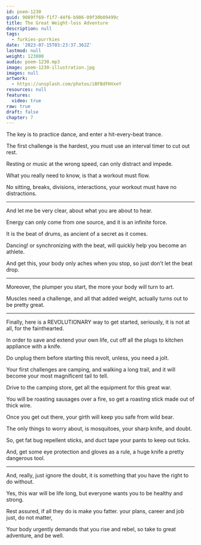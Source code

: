 ```yaml
---
id: poem-1230
guid: 9089ff69-f1f7-44f6-b986-09f30b09499c
title: The Great Weight-loss Adventure
description: null
tags:
  - furkies-purrkies
date: '2023-07-15T03:23:37.362Z'
lastmod: null
weight: 123000
audio: poem-1230.mp3
image: poem-1230-illustration.jpg
images: null
artwork:
  - https://unsplash.com/photos/iBFBdFHVxeY
resources: null
features:
  video: true
raw: true
draft: false
chapter: 7
---
```


The key is to practice dance,
and enter a hit-every-beat trance.

The first challenge is the hardest,
you must use an interval timer to cut out rest.

Resting or music at the wrong speed,
can only distract and impede.

What you really need to know,
is that a workout must flow.

No sitting, breaks, divisions, interactions,
your workout must have no distractions.

---

And let me be very clear,
about what you are about to hear.

Energy can only come from one source,
and it is an infinite force.

It is the beat of drums,
as ancient of a secret as it comes.

Dancing! or synchronizing with the beat,
will quickly help you become an athlete.

And get this, your body only aches when you stop,
so just don’t let the beat drop.

---

Moreover, the plumper you start,
the more your body will turn to art.

Muscles need a challenge, and all that added weight,
actually turns out to be pretty great.

---

Finally, here is a REVOLUTIONARY way to get started,
seriously, it is not at all, for the fainthearted.

In order to save and extend your own life,
cut off all the plugs to kitchen appliance with a knife.

Do unplug them before starting this revolt,
unless, you need a jolt.

Your first challenges are camping, and walking a long trail,
and it will become your most magnificent tail to tell.

Drive to the camping store,
get all the equipment for this great war.

You will be roasting sausages over a fire,
so get a roasting stick made out of thick wire.

Once you get out there,
your girth will keep you safe from wild bear.

The only things to worry about,
is mosquitoes, your sharp knife, and doubt.

So, get fat bug repellent sticks,
and duct tape your pants to keep out ticks.

And, get some eye protection and gloves as a rule,
a huge knife a pretty dangerous tool.

---

And, really, just ignore the doubt,
it is something that you have the right to do without.

Yes, this war will be life long,
but everyone wants you to be healthy and strong.

Rest assured, if all they do is make you fatter.
your plans, career and job just, do not matter,

Your body urgently demands that you rise and rebel,
so take to great adventure, and be well.
